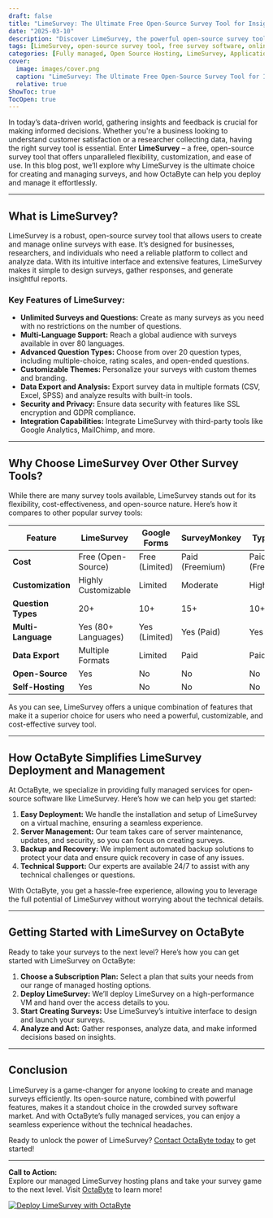 ```yaml
---
draft: false
title: "LimeSurvey: The Ultimate Free Open-Source Survey Tool for Insights and Feedback"
date: "2025-03-10"
description: "Discover LimeSurvey, the powerful open-source survey tool that empowers businesses and individuals to create, manage, and analyze surveys with ease. Learn why LimeSurvey stands out as the ultimate solution for gathering insights and feedback."
tags: [LimeSurvey, open-source survey tool, free survey software, online survey tools, LimeSurvey features, LimeSurvey vs competitors, survey software comparison, managed LimeSurvey hosting, OctaByte services]
categories: [Fully managed, Open Source Hosting, LimeSurvey, Applications, Product Feedback]
cover:
  image: images/cover.png
  caption: "LimeSurvey: The Ultimate Free Open-Source Survey Tool for Insights and Feedback"
  relative: true
ShowToc: true
TocOpen: true
---
```



In today’s data-driven world, gathering insights and feedback is crucial for making informed decisions. Whether you're a business looking to understand customer satisfaction or a researcher collecting data, having the right survey tool is essential. Enter **LimeSurvey** – a free, open-source survey tool that offers unparalleled flexibility, customization, and ease of use. In this blog post, we’ll explore why LimeSurvey is the ultimate choice for creating and managing surveys, and how OctaByte can help you deploy and manage it effortlessly.

---

## What is LimeSurvey?

LimeSurvey is a robust, open-source survey tool that allows users to create and manage online surveys with ease. It’s designed for businesses, researchers, and individuals who need a reliable platform to collect and analyze data. With its intuitive interface and extensive features, LimeSurvey makes it simple to design surveys, gather responses, and generate insightful reports.

### Key Features of LimeSurvey:
- **Unlimited Surveys and Questions:** Create as many surveys as you need with no restrictions on the number of questions.
- **Multi-Language Support:** Reach a global audience with surveys available in over 80 languages.
- **Advanced Question Types:** Choose from over 20 question types, including multiple-choice, rating scales, and open-ended questions.
- **Customizable Themes:** Personalize your surveys with custom themes and branding.
- **Data Export and Analysis:** Export survey data in multiple formats (CSV, Excel, SPSS) and analyze results with built-in tools.
- **Security and Privacy:** Ensure data security with features like SSL encryption and GDPR compliance.
- **Integration Capabilities:** Integrate LimeSurvey with third-party tools like Google Analytics, MailChimp, and more.

---

## Why Choose LimeSurvey Over Other Survey Tools?

While there are many survey tools available, LimeSurvey stands out for its flexibility, cost-effectiveness, and open-source nature. Here’s how it compares to other popular survey tools:

| Feature                | LimeSurvey           | Google Forms         | SurveyMonkey         | Typeform             |
|------------------------|----------------------|----------------------|----------------------|----------------------|
| **Cost**               | Free (Open-Source)   | Free (Limited)       | Paid (Freemium)      | Paid (Freemium)      |
| **Customization**      | Highly Customizable  | Limited              | Moderate             | High                 |
| **Question Types**     | 20+                  | 10+                  | 15+                  | 10+                  |
| **Multi-Language**     | Yes (80+ Languages)  | Yes (Limited)        | Yes (Paid)           | Yes (Paid)           |
| **Data Export**        | Multiple Formats     | Limited              | Paid                 | Paid                 |
| **Open-Source**        | Yes                  | No                   | No                   | No                   |
| **Self-Hosting**       | Yes                  | No                   | No                   | No                   |

As you can see, LimeSurvey offers a unique combination of features that make it a superior choice for users who need a powerful, customizable, and cost-effective survey tool.

---

## How OctaByte Simplifies LimeSurvey Deployment and Management

At OctaByte, we specialize in providing fully managed services for open-source software like LimeSurvey. Here’s how we can help you get started:

1. **Easy Deployment:** We handle the installation and setup of LimeSurvey on a virtual machine, ensuring a seamless experience.
2. **Server Management:** Our team takes care of server maintenance, updates, and security, so you can focus on creating surveys.
3. **Backup and Recovery:** We implement automated backup solutions to protect your data and ensure quick recovery in case of any issues.
4. **Technical Support:** Our experts are available 24/7 to assist with any technical challenges or questions.

With OctaByte, you get a hassle-free experience, allowing you to leverage the full potential of LimeSurvey without worrying about the technical details.

---

## Getting Started with LimeSurvey on OctaByte

Ready to take your surveys to the next level? Here’s how you can get started with LimeSurvey on OctaByte:

1. **Choose a Subscription Plan:** Select a plan that suits your needs from our range of managed hosting options.
2. **Deploy LimeSurvey:** We’ll deploy LimeSurvey on a high-performance VM and hand over the access details to you.
3. **Start Creating Surveys:** Use LimeSurvey’s intuitive interface to design and launch your surveys.
4. **Analyze and Act:** Gather responses, analyze data, and make informed decisions based on insights.

---

## Conclusion

LimeSurvey is a game-changer for anyone looking to create and manage surveys efficiently. Its open-source nature, combined with powerful features, makes it a standout choice in the crowded survey software market. And with OctaByte’s fully managed services, you can enjoy a seamless experience without the technical headaches.

Ready to unlock the power of LimeSurvey? [Contact OctaByte today](https://octabyte.io) to get started!

---

**Call to Action:**  
Explore our managed LimeSurvey hosting plans and take your survey game to the next level. Visit [OctaByte](https://octabyte.io) to learn more!

[![Deploy LimeSurvey with OctaByte](/images/deploy-on-octabyte.png)](https://octabyte.io/fully-managed-open-source-services/applications/product-feedback/limesurvey)